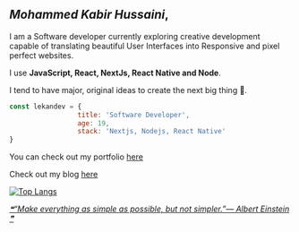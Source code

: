 ## *Mohammed Kabir Hussaini*,
I am a Software developer currently exploring creative development capable of translating beautiful User Interfaces into Responsive and pixel perfect websites.

I use **JavaScript, React, NextJs, React Native and Node**.

I tend to have major, original ideas to create the next big thing 🙂.

```javascript
const lekandev = {
                 title: 'Software Developer',
                 age: 19,
                 stack: 'Nextjs, Nodejs, React Native'
}
```

You can check out my portfolio [here](https://heylekan.vercel.app)

Check out my blog [here](https://heylekan.vercel.app/blog/)

[![Top Langs](https://github-readme-stats.vercel.app/api/top-langs/?username=lekandev&theme=tokyonight&hide=TeX,Java,Objective-C,HTML,CSS)](https://github.com/lekandev/github-readme-stats)

<a align="end" href='https://github.com/marketplace/actions/quote-readme'>
<!--STARTS_HERE_QUOTE_README-->
<i>❝“Make everything as simple as possible, but not simpler.”— Albert Einstein   ❞</i>
<!--ENDS_HERE_QUOTE_README-->
</a>
